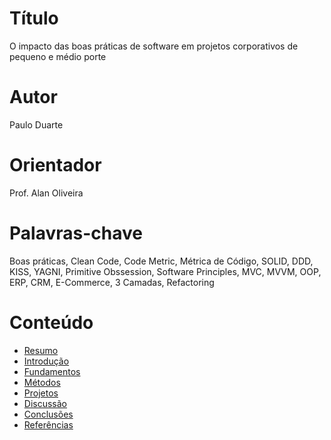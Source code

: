 # Título

O impacto das boas práticas de software em projetos corporativos de pequeno e médio porte

# Autor

Paulo Duarte

# Orientador

Prof. Alan Oliveira

# Palavras-chave

Boas práticas, Clean Code, Code Metric, Métrica de Código, SOLID, DDD, KISS, YAGNI, Primitive Obssession, Software Principles, MVC, MVVM, OOP, ERP, CRM, E-Commerce, 3 Camadas, Refactoring

# Conteúdo

+ [Resumo](resumo.md)
+ [Introdução](introducao.md)
+ [Fundamentos](fundamentacao.md)
+ [Métodos](métodos.md)
+ [Projetos](GitHubs_dotnet.md)
+ [Discussão](resultados_discussao.md)
+ [Conclusões](conclusoes.md)
+ [Referências](referencias.md)

